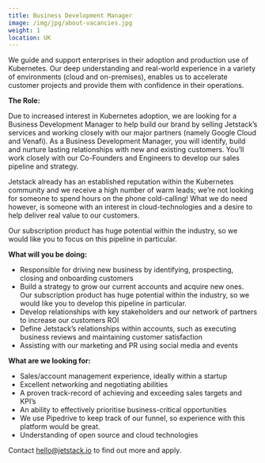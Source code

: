 ```yaml
---
title: Business Development Manager
image: /img/jpg/about-vacancies.jpg
weight: 1
location: UK
---
```


We guide and support enterprises in their adoption and production use of Kubernetes. Our deep understanding and real-world experience in a variety of environments (cloud and on-premises), enables us to accelerate customer projects and provide them with confidence in their operations.

**The Role:** 

Due to increased interest in Kubernetes adoption, we are looking for a Business Development Manager to help build our brand by selling Jetstack’s services and working closely with our major partners (namely Google Cloud and Venafi). As a Business Development Manager, you will identify, build and nurture lasting relationships with new and existing customers. You’ll work closely with our Co-Founders and Engineers to develop our sales pipeline and strategy.

Jetstack already has an established reputation within the Kubernetes community and we receive a high number of warm leads; we’re not looking for someone to spend hours on the phone cold-calling! What we do need however, is someone with an interest in cloud-technologies and a desire to help deliver real value to our customers.

Our subscription product has huge potential within the industry, so we would like you to focus on this pipeline in particular.

**What will you be doing:** 

* Responsible for driving new business by identifying, prospecting, closing and onboarding customers
* Build a strategy to grow our current accounts and acquire new ones. Our subscription product has huge potential    within the industry, so we would like you to develop this pipeline in particular.
* Develop relationships with key stakeholders and our network of partners to increase our customers ROI
* Define Jetstack’s relationships within accounts, such as executing business reviews and maintaining customer       satisfaction
* Assisting with our marketing and PR using social media and events

**What are we looking for:** 

* Sales/account management experience, ideally within a startup 
* Excellent networking and negotiating abilities
* A proven track-record of achieving and exceeding sales targets and KPI’s
* An ability to effectively prioritise business-critical opportunities
* We use Pipedrive to keep track of our funnel, so experience with this platform would be great.
* Understanding of open source and cloud technologies


Contact <a href="mailto:hello@jetstack.io">hello@jetstack.io</a> to find out more and apply.